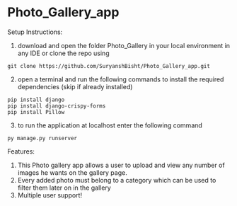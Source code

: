 # Photo_Gallery_app

Setup Instructions:
1. download and open the folder Photo_Gallery in your local environment in any IDE or
  clone the repo using
```
git clone https://github.com/SuryanshBisht/Photo_Gallery_app.git
```
2. open a terminal and run the following commands to install the required dependencies (skip if already installed)

```
pip install django
pip install django-crispy-forms
pip install Pillow
```

3. to run the application at localhost enter the following command
```
py manage.py runserver
```

Features:

1. This Photo gallery app allows a user to upload and view any number of images
he wants on the gallery page.
2. Every added photo must belong to a category which can be used to filter them
later on in the gallery
3. Multiple user support!
